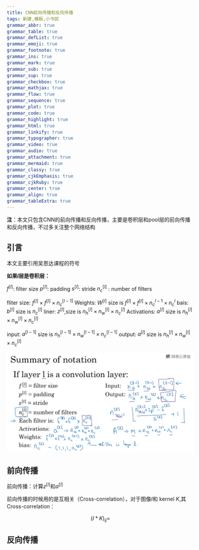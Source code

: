 ```yaml
---
title: CNN前向传播和反向传播
tags: 新建,模板,小书匠
grammar_abbr: true
grammar_table: true
grammar_defList: true
grammar_emoji: true
grammar_footnote: true
grammar_ins: true
grammar_mark: true
grammar_sub: true
grammar_sup: true
grammar_checkbox: true
grammar_mathjax: true
grammar_flow: true
grammar_sequence: true
grammar_plot: true
grammar_code: true
grammar_highlight: true
grammar_html: true
grammar_linkify: true
grammar_typographer: true
grammar_video: true
grammar_audio: true
grammar_attachment: true
grammar_mermaid: true
grammar_classy: true
grammar_cjkEmphasis: true
grammar_cjkRuby: true
grammar_center: true
grammar_align: true
grammar_tableExtra: true
---
```


**注**：本文只包含CNN的前向传播和反向传播，主要是卷积层和pool层的前向传播和反向传播，不过多关注整个网络结构

## 引言

本文主要引用吴恩达课程的符号


**如果$l$层是卷积层：**

$f^{[l]}$: filter size
$p^{[l]}$: padding
$s^{[l]}$: stride
$n_c^{[l]}$ : number of  filters

fliter size: $f^{[l]} \times f^{[l]} \times n_c^{[l-1]}$
Weights: $W^{[l]}$ size is  $f^{[l]} \times f^{[l]} \times n_c^{l - 1} \times n_c^{l}$
bais: $b^{[l]}$ size is $n_{c}^{[l]}$
liner: $z^{[l]}$,size is $n_h^{[l]} \times n_w^{[l]} \times n_c^{[l ]}$
Activations: $a^{[l]}$  size is $n_h^{[l]} \times n_w^{[l]} \times n_c^{[l ]}$


input: $a^{[l-1]}$ size is $n_h^{[l-1]} \times n_w^{[l-1]} \times n_c^{[l - 1]}$
output: $a^{[l]}$  size is $n_h^{[l]} \times n_w^{[l]} \times n_c^{[l ]}$


![enter description here](https://www.github.com/callMeBigKing/story_writer_note/raw/master/小书匠/1535388857043.png)


## 前向传播
前向传播：计算$z^{[l]}$和$a^{[l]}$

前向传播的时候用的是互相关（Cross-correlation），对于图像$I$和 kernel $K$,其Cross-correlation：

$$\begin{equation} 
                   (I*K)_{ij}=
\end{equation}$$





## 反向传播